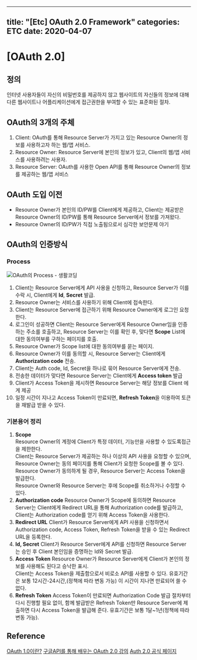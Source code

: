 ﻿
---
title: "[Etc] OAuth 2.0 Framework"
categories: ETC
date: 2020-04-07
---

# [OAuth 2.0]

## 정의
 인터넷 사용자들이 자신의 비밀번호를 제공하지 않고 웹사이트의 자신들의 정보에 대해 다른 웹사이트나 어플리케이션에게 접근권한을 부여할 수 있는 표준화된 절차.
 
## OAuth의 3개의 주체
1. Client: OAuth를 통해 Resource Server가 가지고 있는 Resource Owner의 정보를 사용하고자 하는 웹/앱 서비스. 
2. Resource Owner: Resource Server에 본인의 정보가 있고, Client의 웹/앱 서비스를 사용하려는 사용자.
3. Resource Server: OAuth를 사용한 Open API를 통해 Resource Owner의 정보를 제공하는 웹/앱 서비스

## OAuth 도입 이전
- Resource Owner가 본인의 ID/PW를 Client에게 제공하고, Client는 제공받은 Resource Owner의 ID/PW를 통해 Resource Server에서 정보를 가져왔다.
- Resource Owner의 ID/PW가 직접 노출됨으로서 심각한 보안문제 야기

## OAuth의 인증방식
### Process
![OAuth의 Process - 생활코딩]()    
 
1. Client는 Resource Server에게 API 사용을 신청하고, Resource Server가 이를 수락 시, Client에게 **Id**, **Secret** 발급.
2. Resource Owner는 서비스를 사용하기 위해 Client에 접속한다.
3. Client는 Resource Server에 접근하기 위해 Resource Owner에게 로그인 요청한다.
4. 로그인이 성공하면 Client는 Resource Server에게 Resource Owner임을 인증하는 주소를 호출하고,  Resource Server는 이를 확인 후, 맞다면 **Scope** List에 대한 동의여부를 구하는 페이지를 호출.
5. Resource Owner가 Scope list에 대한 동의여부를 묻는 페이지. 
6. Resource Owner가 이를 동의할 시, Resource Server는  Client에게 **Authorization code** 전송.
7. Client는 Auth code, Id, Secret을 하나로 묶어 Resource Server에게 전송.
8. 전송한 데이터가 맞다면 Resource Server는 Client에게 **Access token** 발급
9. Client가 Access Token을 제시하면 Resource Server는 해당 정보를 Client 에게 제공
10. 일정 시간이 지나고 Access Token이 만료되면, **Refresh Token**을 이용하여 토큰을 재발급 받을 수 있다.
 
### 기본용어 정리
1. **Scope**<br>
Resource Owner의 계정에 Client가 특정 데이터, 기능만을 사용할 수 있도록접근을 제한한다. <br>Client는 Resource Server가 제공하는 하나 이상의  API 사용을 요청할 수 있으며, Resource Owner는 동의 페이지를 통해  Client가 요청한 Scope를 볼 수 있다. <br>Resource Owner가 동의하게 될 경우, Resource Server는 Access Token을 발급한다. <br>Resource Owner와 Resource Server는 후에 Scope를 취소하거나 수정할 수 있다. 
2. **Authorization code**
Resource Owner가 Scope에 동의하면 Resource Server는 Client에게 Redirect URL을 통해 Authorization code를 발급하고, Client는  Authorization code를 얻기 위해 Access Token을 사용한다.
3. **Redirect URL** 
Client가 Resource Server에게 API 사용을 신청하면서 Authorization code, Access Token, Refresh Token을 받을 수 있는 Redirect URL을 등록한다.
4. **Id, Secret**
Client가 Resource Server에게 API를 신청하면 Resource Server는 승인 후 Client 본인임을 증명하는 Id와 Secret 발급.
5. **Access Token**
Resource Owner가 Resource Server에게 Client가 본인의 정보를 사용해도 된다고 승낙한 표시.<br>Client는 Access Token을 제출함으로서 비로소 API를 사용할 수 있다. 유효기간은 보통 12시간-24시간,(정책에 따라 변동 가능) 이 시간이 지나면 만료되어 쓸 수 없다. 
6. **Refresh Token**
 Access Token이 만료되면 Authorization Code 발급 절차부터 다시 진행할 필요 없이, 함께 발급받은  Refresh Token만 Resource Server에 제출하면 다시 Access Token을 발급해 준다. 유효기간은 보통 1달~1년(정책에 따라 변동 가능). 
 
## Reference
[OAuth 1.0이란?](https://minwan1.github.io/2018/02/24/2018-02-24-OAuth/)
[구글API를 통해 배우는 OAuth 2.0 강의](https://opentutorials.org/course/2473/16571)
[Auth 2.0 공식 페이지](https://oauth.net/2/)
